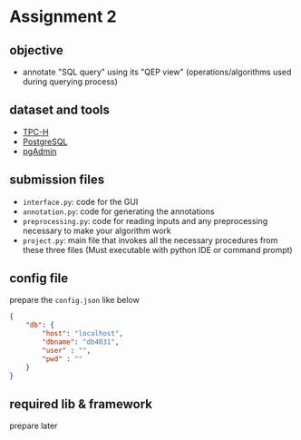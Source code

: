 # Assignment 2

## objective
* annotate "SQL query" using its "QEP view" (operations/algorithms used during querying process)

## dataset and tools

* [TPC-H ][1]
* [PostgreSQL][2]
* [pgAdmin][3]

## submission files

* `interface.py`: code for the GUI
* `annotation.py`: code for generating the annotations
* `preprocessing.py`: code for reading inputs and any preprocessing necessary to make your algorithm work
* `project.py`: main file that invokes all the necessary procedures from these three files (Must executable with python IDE or command prompt)

## config file
prepare the `config.json` like below

```json
{
	"db": {
		"host": "localhost",
		"dbname": "db4031",
		"user" : "",
		"pwd" : ""
	}
}
```



## required lib & framework

prepare later





[1]:http://www.tpc.org/tpc_documents_current_versions/current_specifications5.asp
[2]:https://www.postgresql.org/
[3]:https://www.pgadmin.org/
